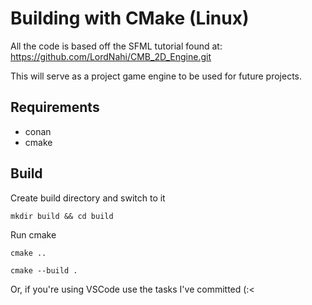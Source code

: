 
# Building with CMake (Linux)

All the code is based off the SFML tutorial found at: https://github.com/LordNahi/CMB_2D_Engine.git

This will serve as a project game engine to be used for future projects.

## Requirements
* conan
* cmake

## Build

Create build directory and switch to it
```
mkdir build && cd build
````

Run cmake
```
cmake ..
```

```
cmake --build .
```

Or, if you're using VSCode use the tasks I've committed (:<

